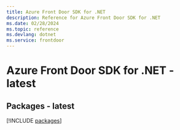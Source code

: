 ```yaml
---
title: Azure Front Door SDK for .NET
description: Reference for Azure Front Door SDK for .NET
ms.date: 02/28/2024
ms.topic: reference
ms.devlang: dotnet
ms.service: frontdoor
---
```

# Azure Front Door SDK for .NET - latest
## Packages - latest
[!INCLUDE [packages](front-door-index.md)]